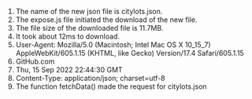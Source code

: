1. The name of the new json file is citylots.json.
2. The expose.js file initiated the download of the new file.
3. The file size of the downloaded file is 11.7MB.
4. It took about 12ms to download.
5. User-Agent: Mozilla/5.0 (Macintosh; Intel Mac OS X 10_15_7) AppleWebKit/605.1.15 (KHTML, like Gecko) Version/17.4 Safari/605.1.15
6. GitHub.com
7.  Thu, 15 Sep 2022 22:44:30 GMT
8. Content-Type: application/json; charset=utf-8
9. The function fetchData() made the request for citylots.json